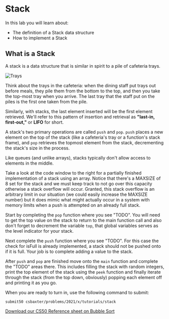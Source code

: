 # Stack

In this lab you will learn about:

- The definition of a Stack data structure
- How to implement a Stack 

## What is a Stack

A stack is a data structure that is similar in spirit to a pile of cafeteria trays.

![Trays](https://raw.githubusercontent.com/csbaxter/tutorials/2020/stack/trays.jpg)

Think about the trays in the cafeteria: when the dining staff put trays out before meals, they pile them from the bottom to the top, and then you take the top-most tray when you arrive. The last tray that the staff put on the piles is the first one taken from the pile.

Similarly, with stacks, the last element inserted will be the first element retrieved. We'll refer to this pattern of insertion and retrieval as **"last-in, first-out,"** or **LIFO** for short.


A stack's two primary operations are called `push` and `pop`. `push` places a new element on the top of the stack (like a cafeteria's tray or a function's stack frame), and `pop` retrieves the topmost element from the stack, decrementing the stack's size in the process.

Like queues (and unlike arrays), stacks typically don't allow access to elements in the middle.

Take a look at the code window to the right for a partially finished implementation of a stack using an array.  Notice that there's a MAXSIZE of 8 set for the stack and we must keep track to not go over this capacity otherwise a stack overflow will occur.  Granted, this stack overflow is an arbitrary limit in our situation (we could easily increase the MAXSIZE number) but it does mimic what might actually occur in a system with memory limits when a push is attempted on an already full stack.

Start by completing the `pop` function where you see "TODO".  You will need to get the top value on the stack to return to the main function call and also don't forget to decrement the variable `top`, that global variables serves as the level indicator for your stack.

Next complete the `push` function where you see "TODO".  For this case the check for isFull is already implemented, a stack should not be pushed onto if it is full.  Your job is to complete adding a value to the stack.

After `push` and `pop` are finished move onto the `main` function and complete the "TODO" areas there.  This includes filling the stack with random integers, print the top element of the stack using the `peek` function and finally iterate through the stack (from the top down, obviously) popping each element off and printing it as you go.

When you are ready to turn in, use the following command to submit:

`submit50 csbaxter/problems/2021/x/tutorials/stack`

[Download our CS50 Reference sheet on Bubble Sort](https://cs50.harvard.edu/ap/2020/assets/pdfs/bubble_sort.pdf)

